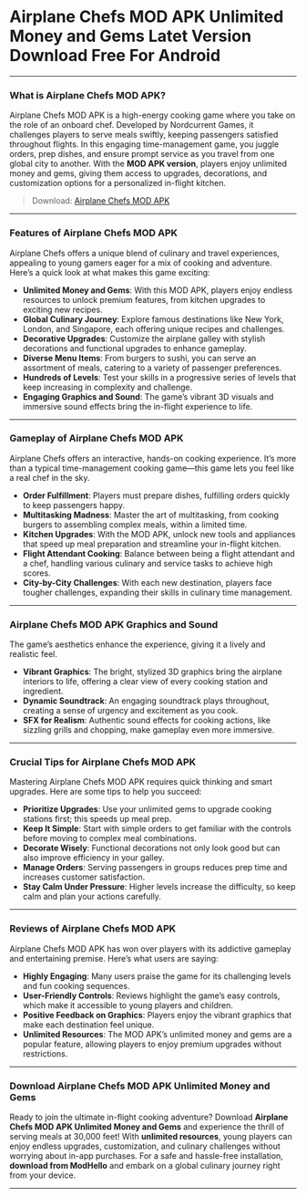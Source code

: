 # Airplane Chefs MOD APK Unlimited Money and Gems Latet Version Download Free For Android

---

### What is Airplane Chefs MOD APK?

Airplane Chefs MOD APK is a high-energy cooking game where you take on the role of an onboard chef. Developed by Nordcurrent Games, it challenges players to serve meals swiftly, keeping passengers satisfied throughout flights. In this engaging time-management game, you juggle orders, prep dishes, and ensure prompt service as you travel from one global city to another. With the **MOD APK version**, players enjoy unlimited money and gems, giving them access to upgrades, decorations, and customization options for a personalized in-flight kitchen.

>Download: [Airplane Chefs MOD APK](https://modhello.com/airplane-chefs/)

---

### Features of Airplane Chefs MOD APK

Airplane Chefs offers a unique blend of culinary and travel experiences, appealing to young gamers eager for a mix of cooking and adventure. Here’s a quick look at what makes this game exciting:

- **Unlimited Money and Gems**: With this MOD APK, players enjoy endless resources to unlock premium features, from kitchen upgrades to exciting new recipes.
- **Global Culinary Journey**: Explore famous destinations like New York, London, and Singapore, each offering unique recipes and challenges.
- **Decorative Upgrades**: Customize the airplane galley with stylish decorations and functional upgrades to enhance gameplay.
- **Diverse Menu Items**: From burgers to sushi, you can serve an assortment of meals, catering to a variety of passenger preferences.
- **Hundreds of Levels**: Test your skills in a progressive series of levels that keep increasing in complexity and challenge.
- **Engaging Graphics and Sound**: The game’s vibrant 3D visuals and immersive sound effects bring the in-flight experience to life.

---

### Gameplay of Airplane Chefs MOD APK

Airplane Chefs offers an interactive, hands-on cooking experience. It’s more than a typical time-management cooking game—this game lets you feel like a real chef in the sky.

- **Order Fulfillment**: Players must prepare dishes, fulfilling orders quickly to keep passengers happy.
- **Multitasking Madness**: Master the art of multitasking, from cooking burgers to assembling complex meals, within a limited time.
- **Kitchen Upgrades**: With the MOD APK, unlock new tools and appliances that speed up meal preparation and streamline your in-flight kitchen.
- **Flight Attendant Cooking**: Balance between being a flight attendant and a chef, handling various culinary and service tasks to achieve high scores.
- **City-by-City Challenges**: With each new destination, players face tougher challenges, expanding their skills in culinary time management.

---

### Airplane Chefs MOD APK Graphics and Sound

The game’s aesthetics enhance the experience, giving it a lively and realistic feel.

- **Vibrant Graphics**: The bright, stylized 3D graphics bring the airplane interiors to life, offering a clear view of every cooking station and ingredient.
- **Dynamic Soundtrack**: An engaging soundtrack plays throughout, creating a sense of urgency and excitement as you cook.
- **SFX for Realism**: Authentic sound effects for cooking actions, like sizzling grills and chopping, make gameplay even more immersive.

---

### Crucial Tips for Airplane Chefs MOD APK

Mastering Airplane Chefs MOD APK requires quick thinking and smart upgrades. Here are some tips to help you succeed:

- **Prioritize Upgrades**: Use your unlimited gems to upgrade cooking stations first; this speeds up meal prep.
- **Keep It Simple**: Start with simple orders to get familiar with the controls before moving to complex meal combinations.
- **Decorate Wisely**: Functional decorations not only look good but can also improve efficiency in your galley.
- **Manage Orders**: Serving passengers in groups reduces prep time and increases customer satisfaction.
- **Stay Calm Under Pressure**: Higher levels increase the difficulty, so keep calm and plan your actions carefully.

---

### Reviews of Airplane Chefs MOD APK

Airplane Chefs MOD APK has won over players with its addictive gameplay and entertaining premise. Here’s what users are saying:

- **Highly Engaging**: Many users praise the game for its challenging levels and fun cooking sequences.
- **User-Friendly Controls**: Reviews highlight the game’s easy controls, which make it accessible to young players and children.
- **Positive Feedback on Graphics**: Players enjoy the vibrant graphics that make each destination feel unique.
- **Unlimited Resources**: The MOD APK’s unlimited money and gems are a popular feature, allowing players to enjoy premium upgrades without restrictions.
  
---

### Download Airplane Chefs MOD APK Unlimited Money and Gems

Ready to join the ultimate in-flight cooking adventure? Download **Airplane Chefs MOD APK Unlimited Money and Gems** and experience the thrill of serving meals at 30,000 feet! With **unlimited resources**, young players can enjoy endless upgrades, customization, and culinary challenges without worrying about in-app purchases. For a safe and hassle-free installation, **download from ModHello** and embark on a global culinary journey right from your device. 

---

